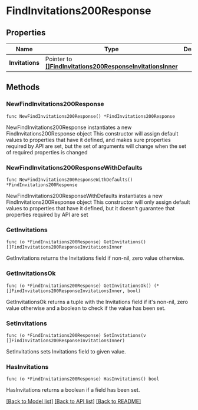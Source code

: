 # FindInvitations200Response

## Properties

Name | Type | Description | Notes
------------ | ------------- | ------------- | -------------
**Invitations** | Pointer to [**[]FindInvitations200ResponseInvitationsInner**](FindInvitations200ResponseInvitationsInner.md) |  | [optional] 

## Methods

### NewFindInvitations200Response

`func NewFindInvitations200Response() *FindInvitations200Response`

NewFindInvitations200Response instantiates a new FindInvitations200Response object
This constructor will assign default values to properties that have it defined,
and makes sure properties required by API are set, but the set of arguments
will change when the set of required properties is changed

### NewFindInvitations200ResponseWithDefaults

`func NewFindInvitations200ResponseWithDefaults() *FindInvitations200Response`

NewFindInvitations200ResponseWithDefaults instantiates a new FindInvitations200Response object
This constructor will only assign default values to properties that have it defined,
but it doesn't guarantee that properties required by API are set

### GetInvitations

`func (o *FindInvitations200Response) GetInvitations() []FindInvitations200ResponseInvitationsInner`

GetInvitations returns the Invitations field if non-nil, zero value otherwise.

### GetInvitationsOk

`func (o *FindInvitations200Response) GetInvitationsOk() (*[]FindInvitations200ResponseInvitationsInner, bool)`

GetInvitationsOk returns a tuple with the Invitations field if it's non-nil, zero value otherwise
and a boolean to check if the value has been set.

### SetInvitations

`func (o *FindInvitations200Response) SetInvitations(v []FindInvitations200ResponseInvitationsInner)`

SetInvitations sets Invitations field to given value.

### HasInvitations

`func (o *FindInvitations200Response) HasInvitations() bool`

HasInvitations returns a boolean if a field has been set.


[[Back to Model list]](../README.md#documentation-for-models) [[Back to API list]](../README.md#documentation-for-api-endpoints) [[Back to README]](../README.md)


